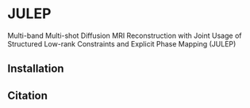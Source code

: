 # JULEP
Multi-band Multi-shot Diffusion MRI Reconstruction with Joint Usage of Structured Low-rank Constraints and Explicit Phase Mapping (JULEP)
## Installation
## Citation
